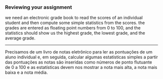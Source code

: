 ### Reviewing your assignment

we need an electronic grade book to read the scores of an individual student and then compute some simple statistics from the scores.
the grades are entered as floating point numbers from 0 to 100, and the statistics should show us the highest grade, the lowest grade, and the average grade.

---
Precisamos de um livro de notas eletrônico para ler as pontuações de um aluno individual e, em seguida, calcular algumas estatísticas simples a partir das pontuações
as notas são inseridas como números de ponto flutuante de 0 a 100 e as estatísticas devem nos mostrar a nota mais alta, a nota mais baixa e a nota média.

